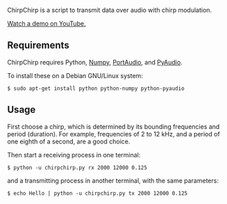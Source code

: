 ChirpChirp is a script to transmit data over audio with chirp modulation.

[Watch a demo on YouTube.](https://www.youtube.com/watch?v=S4AMfk_PXTA)


## Requirements

ChirpChirp requires Python, [Numpy][], [PortAudio][], and [PyAudio][].

To install these on a Debian GNU/Linux system:

    $ sudo apt-get install python python-numpy python-pyaudio


## Usage

First choose a chirp, which is determined by its bounding frequencies
and period (duration).  For example, frequencies of 2 to 12 kHz,
and a period of one eighth of a second, are a good choice.

Then start a receiving process in one terminal:

    $ python -u chirpchirp.py rx 2000 12000 0.125

and a transmitting process in another terminal, with the same parameters:

    $ echo Hello | python -u chirpchirp.py tx 2000 12000 0.125


[Python]: <https://www.python.org/>
[NumPy]: <http://www.numpy.org/>
[PyAudio]: <https://people.csail.mit.edu/hubert/pyaudio/>
[PortAudio]: <http://www.portaudio.com/>
